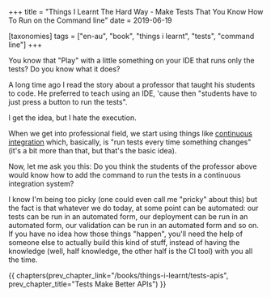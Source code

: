 +++
title = "Things I Learnt The Hard Way - Make Tests That You Know How To Run on the Command line"
date = 2019-06-19

[taxonomies]
tags = ["en-au", "book", "things i learnt", "tests", "command line"]
+++

You know that "Play" with a little something on your IDE that runs only the
tests? Do you know what it does?

<!-- more -->

A long time ago I read the story about a professor that taught his students to
code. He preferred to teach using an IDE, 'cause then "students have to just
press a button to run the tests".

I get the idea, but I hate the execution.

When we get into professional field, we start using things like [continuous
integration](https://en.wikipedia.org/wiki/Continuous_integration) which,
basically, is "run tests every time something changes" (it's a bit more than
that, but that's the basic idea).

Now, let me ask you this: Do you think the students of the professor above
would know how to add the command to run the tests in a continuous
integration system?

I know I'm being too picky (one could even call me "pricky" about this) but
the fact is that whatever we do today, at some point can be automated: our
tests can be run in an automated form, our deployment can be run in an
automated form, our validation can be run in an automated form and so on. If
you have no idea how those things "happen", you'll need the help of someone
else to actually build this kind of stuff, instead of having the knowledge
(well, half knowledge, the other half is the CI tool) with you all the time.

{{ chapters(prev_chapter_link="/books/things-i-learnt/tests-apis", prev_chapter_title="Tests Make Better APIs") }}
